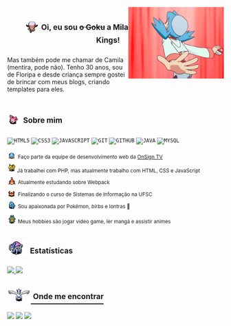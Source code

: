 <img align="right" width="222px" src="https://github.com/MilaKings/MilaKings/blob/main/tumblr_ou332yQQRp1r8sc3ro2_540.gif">

<div display="inline-block">
<h2 align="right"><img src='https://github.com/MilaKings/MilaKings/blob/main/20120804115221!Lyrawalkdown.png'/> <sup>Oi, eu sou <s>o Goku</s> a Mila Kings!</sup>&nbsp;&nbsp;&nbsp;&nbsp;</h2>
</div>
<div display="inline-block">
Mas também pode me chamar de Camila (mentira, pode não). Tenho 30 anos, sou de Floripa e desde criança sempre gostei de brincar com meus blogs, criando templates para eles. 
</div>
<br>

## <img src="https://github.com/MilaKings/MilaKings/blob/main/ani_mdrt_222_ms.gif?raw=true"/> <sup>Sobre mim</sup>
<code><img width="30px" src="https://cdn.jsdelivr.net/gh/devicons/devicon/icons/html5/html5-original-wordmark.svg" title = "HTML5"/></code>
<code><img width="30px" src="https://cdn.jsdelivr.net/gh/devicons/devicon/icons/css3/css3-original-wordmark.svg" title = "CSS3"/></code>
<code><img width="30px" src="https://cdn.jsdelivr.net/gh/devicons/devicon/icons/javascript/javascript-original.svg" title = "JAVASCRIPT"/></code>
<code><img width="30px" src="https://cdn.jsdelivr.net/gh/devicons/devicon/icons/git/git-original.svg" title = "GIT"/></code>
<code><img width="30px" src="https://cdn.jsdelivr.net/gh/devicons/devicon/icons/github/github-original.svg" title = "GITHUB"/></code>
<code><img width="30px" src="https://cdn.jsdelivr.net/gh/devicons/devicon/icons/java/java-original.svg" title = "JAVA"/></code>
<code><img width="30px" src="https://cdn.jsdelivr.net/gh/devicons/devicon/icons/mysql/mysql-original.svg" title = "MYSQL"/></code>

<img  width="25px" src="https://github.com/MilaKings/MilaKings/blob/main/ani_mdrt_363_sf.gif?raw=true"/><sup>Faço parte da equipe de desenvolvimento web da <a href="https://onsign.tv">OnSign TV</a></sup><br>
<img width="23px" src="https://github.com/MilaKings/MilaKings/blob/main/ani_mdrt_135_ms.gif?raw=true"/><sup>Já trabalhei com PHP, mas atualmente trabalho com HTML, CSS e JavaScript</sup><br>
<img  width="25px" src="https://github.com/MilaKings/MilaKings/blob/main/ani_mdrt_079_sf.gif?raw=true"/><sup>Atualmente estudando sobre Webpack</sup><br>
<img  width="25px" src="https://github.com/MilaKings/MilaKings/blob/main/ani_mdrt_098_sf.gif?raw=true"/><sup>Finalizando o curso de Sistemas de Informação na UFSC</sup><br>
<img  width="25px" src="https://github.com/MilaKings/MilaKings/blob/main/ani_mdrt_158_ms.gif?raw=true"/><sup>Sou apaixonada por Pokémon, <i>birbs</i> e lontras 🦦</sup><br>
<img  width="25px" src="https://github.com/MilaKings/MilaKings/blob/main/ani_mdrt_446_sf.gif?raw=true"/><sup>Meus hobbies são jogar video game, ler mangá e assistir animes</sup><br>

## <img src="https://github.com/MilaKings/MilaKings/blob/main/ani_mdrt_245_ms.gif?raw=true"/> <sup>Estatísticas</sup>
<div>
<a href="https://github.com/MilaKings">
<img loading="lazy" height="120em" src="https://github-readme-stats.vercel.app/api/top-langs/?username=MilaKings&layout=compact&langs_count=7&theme=holi"/>
<img loading="lazy" height="120em" src="https://github-readme-stats.vercel.app/api?username=MilaKings&show_icons=true&theme=holi&include_all_commits=true&count_private=true"/>
</div>

## <img width="55px" src="https://github.com/MilaKings/MilaKings/blob/main/ani_mdrt_249_mf.gif?raw=true"/> <sup>Onde me encontrar</sup>
<div>
<a href = "mailto:milareis@gmail.com"><img loading="lazy" src="https://img.shields.io/badge/Gmail-D14836?style=for-the-badge&logo=gmail&logoColor=white" target="_blank"></a>
<a href="https://www.linkedin.com/in/camila-dos-reis-a12663147" target="_blank"><img loading="lazy" src="https://img.shields.io/badge/-LinkedIn-%230077B5?style=for-the-badge&logo=linkedin&logoColor=white" target="_blank"></a>
 <a href="https://instagram.com/mila_kings" target="_blank"><img loading="lazy" src="https://img.shields.io/badge/-Instagram-%23E4405F?style=for-the-badge&logo=instagram&logoColor=white" target="_blank"></a>
</div>
